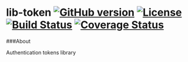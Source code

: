 # lib-token [![GitHub version](https://badge.fury.io/gh/corbel-platform%2Flib-token.png)](https://github.com/corbel-platform/lib-token/releases) [![License](http://img.shields.io/badge/license-Apache2-blue.svg?style=flat)](http://www.apache.org/licenses/LICENSE-2.0.txt) [![Build Status](https://travis-ci.org/corbel-platform/lib-token.svg?branch=master)](https://travis-ci.org/corbel-platform/lib-token) [![Coverage Status](https://coveralls.io/repos/corbel-platform/lib-token/badge.svg)](https://coveralls.io/r/corbel-platform/lib-token)

###About

Authentication tokens library